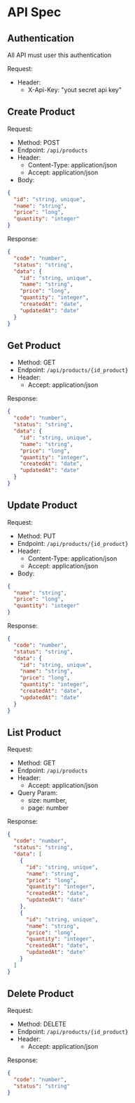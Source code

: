 # API Spec

## Authentication

All API must user this authentication 

Request:
- Header: 
  - X-Api-Key: "yout secret api key"

## Create Product 

Request: 
- Method: POST
- Endpoint: `/api/products`
- Header: 
    - Content-Type: application/json
    - Accept: application/json
- Body: 

```json
{
  "id": "string, unique",
  "name": "string",
  "price": "long",
  "quantity": "integer"
}
```

Response: 

```json
{
  "code": "number",
  "status": "string",
  "data": {
    "id": "string, unique",
    "name": "string",
    "price": "long",
    "quantity": "integer",
    "createdAt": "date",
    "updatedAt": "date"
  }
}
```

## Get Product

- Method: GET
- Endpoint: `/api/products/{id_product}`
- Header:
    - Accept: application/json

Response:

```json
{
  "code": "number",
  "status": "string",
  "data": {
    "id": "string, unique",
    "name": "string",
    "price": "long",
    "quantity": "integer",
    "createdAt": "date",
    "updatedAt": "date"
  }
}
```

## Update Product

Request:
- Method: PUT
- Endpoint: `/api/products/{id_product}`
- Header:
    - Content-Type: application/json
    - Accept: application/json
- Body:

```json
{
  "name": "string",
  "price": "long",
  "quantity": "integer"
}
```

Response:

```json
{
  "code": "number",
  "status": "string",
  "data": {
    "id": "string, unique",
    "name": "string",
    "price": "long",
    "quantity": "integer",
    "createdAt": "date",
    "updatedAt": "date"
  }
}
```

## List Product

Request:
- Method: GET
- Endpoint: `/api/products`
- Header:
    - Accept: application/json
- Query Param:
  - size: number,
  - page: number

Response:
```json
{
  "code": "number",
  "status": "string",
  "data": [
    {
      "id": "string, unique",
      "name": "string",
      "price": "long",
      "quantity": "integer",
      "createdAt": "date",
      "updatedAt": "date"
    },
    {
      "id": "string, unique",
      "name": "string",
      "price": "long",
      "quantity": "integer",
      "createdAt": "date",
      "updatedAt": "date"
    }
  ]
}
```

## Delete Product

Request:
- Method: DELETE
- Endpoint: `/api/products/{id_product}`
- Header:
    - Accept: application/json

Response: 
```json
{
  "code": "number",
  "status": "string"
}
```